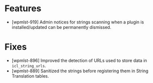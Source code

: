 # Features
* [wpmlst-919] Admin notices for strings scanning when a plugin is installed/updated can be permanently dismissed.

# Fixes
* [wpmlst-896] Improved the detection of URLs used to store data in `icl_string_urls`.
* [wpmlst-889] Sanitized the strings before registering them in String Translation tables.